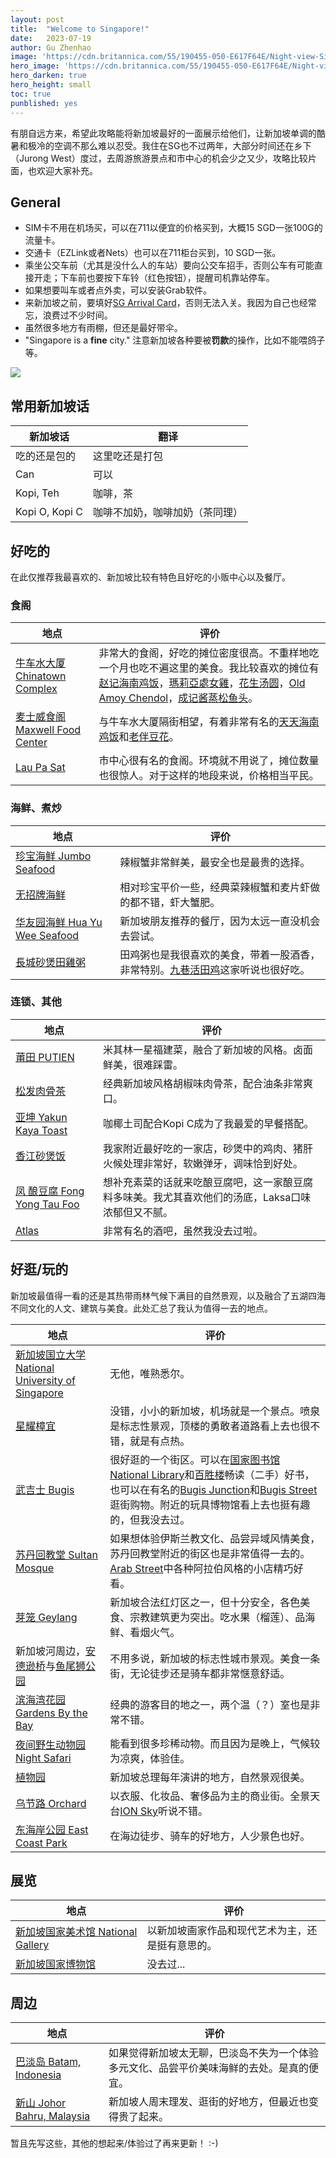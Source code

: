 ```yaml
---
layout: post
title:  "Welcome to Singapore!"
date:   2023-07-19
author: Gu Zhenhao
image: 'https://cdn.britannica.com/55/190455-050-E617F64E/Night-view-Singapore.jpg'
hero_image: 'https://cdn.britannica.com/55/190455-050-E617F64E/Night-view-Singapore.jpg'
hero_darken: true
hero_height: small
toc: true
punblished: yes
---
```


有朋自远方来，希望此攻略能将新加坡最好的一面展示给他们，让新加坡单调的酷暑和极冷的空调不那么难以忍受。我住在SG也不过两年，大部分时间还在乡下（Jurong West）度过，去周游旅游景点和市中心的机会少之又少，攻略比较片面，也欢迎大家补充。

## General

- SIM卡不用在机场买，可以在711以便宜的价格买到，大概15 SGD一张100G的流量卡。
- 交通卡（EZLink或者Nets）也可以在711柜台买到，10 SGD一张。
- 乘坐公交车前（尤其是没什么人的车站）要向公交车招手，否则公车有可能直接开走；下车前也要按下车铃（红色按钮），提醒司机靠站停车。
- 如果想要叫车或者点外卖，可以安装Grab软件。
- 来新加坡之前，要填好[SG Arrival Card](https://eservices.ica.gov.sg/sgarrivalcard/)，否则无法入关。我因为自己也经常忘，浪费过不少时间。
- 虽然很多地方有雨棚，但还是最好带伞。
- "Singapore is a **fine** city." 注意新加坡各种要被**罚款**的操作，比如不能喂鸽子等。

![](https://stat.ameba.jp/user_images/20120627/16/internstyle/6c/91/j/o0800060012049888582.jpg)

## 常用新加坡话

|新加坡话|翻译|
|--------|---|
|吃的还是包的|这里吃还是打包|
|Can|可以|
|Kopi, Teh|咖啡，茶|
|Kopi O, Kopi C|咖啡不加奶，咖啡加奶（茶同理）|


## 好吃的

在此仅推荐我最喜欢的、新加坡比较有特色且好吃的小贩中心以及餐厅。

### 食阁

|地点|评价|
|---|---|
|[牛车水大厦 Chinatown Complex](https://goo.gl/maps/KC38LQBE7evbVZrQ7)|非常大的食阁，好吃的摊位密度很高。不重样地吃一个月也吃不遍这里的美食。我比较喜欢的摊位有[赵记海南鸡饭](https://goo.gl/maps/RaMqtxN4Ced5CZRm8)，[瑪莉亞處女雞](https://goo.gl/maps/uVnDNJL5JDb8N6EF8)，[花生汤圆](https://goo.gl/maps/AKhLJwUjzkzFx2eN9)，[Old Amoy Chendol](https://goo.gl/maps/FEmoFHkuBNB3HfiS7)，[成记酱蒸松鱼头](https://goo.gl/maps/cJjyK8cGCqmEzcp98)。|
|[麦士威食阁 Maxwell Food Center](https://goo.gl/maps/5U2M35fuxXpXqCSj6)|与牛车水大厦隔街相望，有着非常有名的[天天海南鸡饭](https://goo.gl/maps/nppjwfRyEno7A7b47)和[老伴豆花](https://goo.gl/maps/nppjwfRyEno7A7b47)。|
|[Lau Pa Sat](https://goo.gl/maps/JrjZJngDEjtBK9KXA)|市中心很有名的食阁。环境就不用说了，摊位数量也很惊人。对于这样的地段来说，价格相当平民。|


### 海鲜、煮炒

|地点|评价|
|---|---|
|[珍宝海鲜 Jumbo Seafood](https://www.jumboseafood.com.sg/en/home)|辣椒蟹非常鲜美，最安全也是最贵的选择。|
|[无招牌海鲜](https://goo.gl/maps/bQQUjfGP8gXBaJRu7)|相对珍宝平价一些，经典菜辣椒蟹和麦片虾做的都不错，虾大蟹肥。|
|[华友园海鲜 Hua Yu Wee Seafood](https://goo.gl/maps/PszaYp5L6ChDjTzC6)|新加坡朋友推荐的餐厅，因为太远一直没机会去尝试。|
|[長城砂煲田雞粥](https://goo.gl/maps/E6PCzR3LRLuz3YSf8)|田鸡粥也是我很喜欢的美食，带着一股酒香，非常特别。[九巷活田鸡](https://goo.gl/maps/4cFH7HUbX9yQUaaf6)这家听说也很好吃。|

### 连锁、其他

|地点|评价|
|---|---|
|[莆田 PUTIEN](https://www.putien.com/zh-hans/)|米其林一星福建菜，融合了新加坡的风格。卤面鲜美，很难踩雷。|
|[松发肉骨茶](https://songfa.com.sg/)|经典新加坡风格胡椒味肉骨茶，配合油条非常爽口。|
|[亚坤 Yakun Kaya Toast](http://yakun.com/)|咖椰土司配合Kopi C成为了我最爱的早餐搭配。|
|[香江砂煲饭](https://goo.gl/maps/P3hL6AebFzQKrVJg7)|我家附近最好吃的一家店，砂煲中的鸡肉、猪肝火候处理非常好，软嫩弹牙，调味恰到好处。|
|[凤 酿豆腐 Fong Yong Tau Foo](https://goo.gl/maps/oSsZu3GEctjRGgcG8)|想补充素菜的话就来吃酿豆腐吧，这一家酿豆腐料多味美。我尤其喜欢他们的汤底，Laksa口味浓郁但又不腻。|
|[Atlas](https://goo.gl/maps/Wf8TDzPaSbCRY5WG9)|非常有名的酒吧，虽然我没去过啦。|



## 好逛/玩的

新加坡最值得一看的还是其热带雨林气候下满目的自然景观，以及融合了五湖四海不同文化的人文、建筑与美食。此处汇总了我认为值得一去的地点。

|地点|评价|
|---|---|
|[新加坡国立大学 National University of Singapore](https://goo.gl/maps/Xt8vuhKwtebxAkxY6)|无他，唯熟悉尔。|
|[星耀樟宜](https://goo.gl/maps/Kch8eWmzVzGWvL3a9)|没错，小小的新加坡，机场就是一个景点。喷泉是标志性景观，顶楼的勇敢者道路看上去也很不错，就是有点热。|
|[武吉士 Bugis](https://goo.gl/maps/Xt8vuhKwtebxAkxY6)|很好逛的一个街区。可以在[国家图书馆 National Library](https://goo.gl/maps/8h1Rz56PxC9aGMDU6)和[百胜楼](https://goo.gl/maps/DTVWn4AjbzVorz2W8)畅读（二手）好书，也可以在有名的[Bugis Junction](https://goo.gl/maps/TqJ66dKTBJUJWSSL7)和[Bugis Street](https://goo.gl/maps/JSotnQoB4u8r8uzD8)逛街购物。附近的玩具博物馆看上去也挺有趣的，但我没去过。|
|[苏丹回教堂 Sultan Mosque](https://goo.gl/maps/Bs7QseBSK2y27mfR7)|如果想体验伊斯兰教文化、品尝异域风情美食，苏丹回教堂附近的街区也是非常值得一去的。[Arab Street](https://goo.gl/maps/85cVwYgfJS8YGd3J9)中各种阿拉伯风格的小店精巧好看。|
|[芽笼 Geylang](https://goo.gl/maps/dnsXYQ6hcmmQ6euS9)|新加坡合法红灯区之一，但十分安全，各色美食、宗教建筑更为突出。吃水果（榴莲）、品海鲜、看烟火气。|
|新加坡河周边，[安德逊桥](https://goo.gl/maps/n8XW9skXjkQ1SGLD6)与[鱼尾狮公园](https://goo.gl/maps/Wf8TDzPaSbCRY5WG9)|不用多说，新加坡的标志性城市景观。美食一条街，无论徒步还是骑车都非常惬意舒适。|
|[滨海湾花园 Gardens By the Bay](https://goo.gl/maps/Eqouf91Mav2pwhF36)|经典的游客目的地之一，两个温（？）室也是非常不错。|
|[夜间野生动物园 Night Safari](https://goo.gl/maps/QX9mK1CEJSTEhdRW8)|能看到很多珍稀动物。而且因为是晚上，气候较为凉爽，体验佳。|
|[植物园](https://goo.gl/maps/dt1fbiYdt766z9p18)|新加坡总理每年演讲的地方，自然景观很美。|
|[乌节路 Orchard](https://goo.gl/maps/vqx7swJ6QmzJMSSy9)|以衣服、化妆品、奢侈品为主的商业街。全景天台[ION Sky](https://goo.gl/maps/5XyZAmv34MaVSCtN8)听说不错。|
|[东海岸公园 East Coast Park](https://goo.gl/maps/j8He1FTcobeY3wpeA)|在海边徒步、骑车的好地方，人少景色也好。|

## 展览

|地点|评价|
|---|---|
|[新加坡国家美术馆 National Gallery](https://goo.gl/maps/rPX6Xp4Jz6G1umMx7)|以新加坡画家作品和现代艺术为主，还是挺有意思的。|
|[新加坡国家博物馆](https://goo.gl/maps/G7qRRy6es7QLZyDz9)|没去过...|



## 周边

|地点|评价|
|---|---|
|[巴淡岛 Batam, Indonesia](https://goo.gl/maps/6F325eMYW5cvkHd68)|如果觉得新加坡太无聊，巴淡岛不失为一个体验多元文化、品尝平价美味海鲜的去处。是真的便宜。|
|[新山 Johor Bahru, Malaysia](https://goo.gl/maps/89KdQAmygqC4rQNw9)|新加坡人周末理发、逛街的好地方，但最近也变得贵了起来。|

暂且先写这些，其他的想起来/体验过了再来更新！ :-)